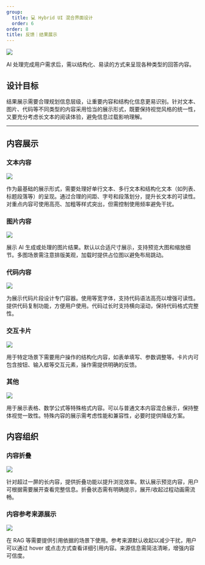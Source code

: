 ```yaml
---
group:
  title: 💻 Hybrid UI 混合界面设计
  order: 6
order: 8
title: 反馈｜结果展示
---
```


![](https://mdn.alipayobjects.com/huamei_iwk9zp/afts/img/A*p4l8Q4Hdix0AAAAAAAAAAAAADgCCAQ/fmt.webp)

AI 处理完成用户需求后，需以结构化、易读的方式来呈现各种类型的回答内容。

## 设计目标

结果展示需要合理规划信息层级，让重要内容和结构化信息更易识别。针对文本、图片、代码等不同类型的内容采用恰当的展示形式，既要保持视觉风格的统一性，又要充分考虑长文本的阅读体验，避免信息过载影响理解。

---

## 内容展示

### 文本内容

<ImagePreview>
<img class="preview-img no-padding" src="https://mdn.alipayobjects.com/huamei_iwk9zp/afts/img/A*c_8JTrMpRJ8AAAAAAAAAAAAADgCCAQ/fmt.webp">
</ImagePreview>

作为最基础的展示形式，需要处理好单行文本、多行文本和结构化文本（如列表、标题段落等）的呈现。通过合理的间距、字号和段落划分，提升长文本的可读性。对重点内容可使用高亮、加粗等样式突出，但需控制使用频率避免干扰。

### 图片内容

<ImagePreview>
<img class="preview-img no-padding" src="https://mdn.alipayobjects.com/huamei_iwk9zp/afts/img/A*S8ljSJ-V6YIAAAAAAAAAAAAADgCCAQ/fmt.webp">
</ImagePreview>

展示 AI 生成或处理的图片结果。默认以合适尺寸展示，支持预览大图和缩放细节。多图场景需注意排版美观，加载时提供占位图以避免布局跳动。

### 代码内容

<ImagePreview>
<img class="preview-img no-padding" src="https://mdn.alipayobjects.com/huamei_iwk9zp/afts/img/A*io9ISYEQJ_sAAAAAAAAAAAAADgCCAQ/fmt.webp">
</ImagePreview>

为展示代码片段设计专门容器。使用等宽字体，支持代码语法高亮以增强可读性。提供代码复制功能，方便用户使用。代码过长时支持横向滚动，保持代码格式完整性。

### 交互卡片

<ImagePreview>
<img class="preview-img no-padding" src="https://mdn.alipayobjects.com/huamei_iwk9zp/afts/img/A*5TshRpA9w_4AAAAAAAAAAAAADgCCAQ/fmt.webp">
</ImagePreview>

用于特定场景下需要用户操作的结构化内容，如表单填写、参数调整等。卡片内可包含按钮、输入框等交互元素，操作需提供明确的反馈。

### 其他

<ImagePreview>
<img class="preview-img no-padding" src="https://mdn.alipayobjects.com/huamei_iwk9zp/afts/img/A*-MuHQo41bPYAAAAAAAAAAAAADgCCAQ/fmt.webp">
</ImagePreview>

用于展示表格、数学公式等特殊格式内容。可以与普通文本内容混合展示，保持整体视觉一致性。特殊内容的展示需考虑性能和兼容性，必要时提供降级方案。

## 内容组织

### 内容折叠

<ImagePreview>
<img class="preview-img no-padding" src="https://mdn.alipayobjects.com/huamei_iwk9zp/afts/img/A*VhKkQ78jX0MAAAAAAAAAAAAADgCCAQ/fmt.webp">
</ImagePreview>

针对超过一屏的长内容，提供折叠功能以提升浏览效率。默认展示预览内容，用户可根据需要展开查看完整信息。折叠状态需有明确提示，展开/收起过程动画需流畅。

### 内容参考来源展示

<ImagePreview>
<img class="preview-img no-padding" src="https://mdn.alipayobjects.com/huamei_iwk9zp/afts/img/A*L5sWQ6w_qjoAAAAAAAAAAAAADgCCAQ/fmt.webp">
</ImagePreview>

在 RAG 等需要提供引用依据的场景下使用。参考来源默认收起以减少干扰，用户可以通过 hover 或点击方式查看详细引用内容。来源信息需简洁清晰，增强内容可信度。

<br/>
